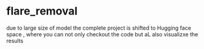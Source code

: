 # flare_removal
due to large size of model the complete project is shifted to Hugging face space , where you can not only checkout the code but aL  also visualizxe the results
